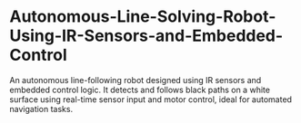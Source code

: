 # Autonomous-Line-Solving-Robot-Using-IR-Sensors-and-Embedded-Control
An autonomous line-following robot designed using IR sensors and embedded control logic. It detects and follows black paths on a white surface using real-time sensor input and motor control, ideal for automated navigation tasks.
